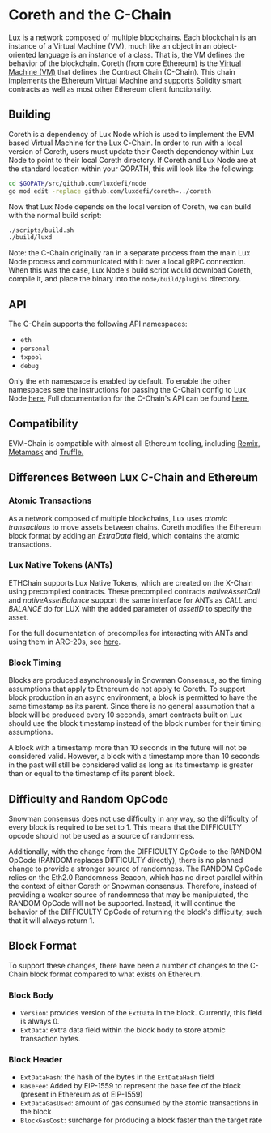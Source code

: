 # Coreth and the C-Chain

[Lux](https://docs.lux.network/learn/platform-overview) is a network composed of multiple blockchains.
Each blockchain is an instance of a Virtual Machine (VM), much like an object in an object-oriented language is an instance of a class.
That is, the VM defines the behavior of the blockchain.
Coreth (from core Ethereum) is the [Virtual Machine (VM)](https://docs.lux.network/learn/platform-overview#virtual-machines) that defines the Contract Chain (C-Chain).
This chain implements the Ethereum Virtual Machine and supports Solidity smart contracts as well as most other Ethereum client functionality.

## Building

Coreth is a dependency of Lux Node which is used to implement the EVM based Virtual Machine for the Lux C-Chain. In order to run with a local version of Coreth, users must update their Coreth dependency within Lux Node to point to their local Coreth directory. If Coreth and Lux Node are at the standard location within your GOPATH, this will look like the following:

```bash
cd $GOPATH/src/github.com/luxdefi/node
go mod edit -replace github.com/luxdefi/coreth=../coreth
```

Now that Lux Node depends on the local version of Coreth, we can build with the normal build script:

```bash
./scripts/build.sh
./build/luxd
```

Note: the C-Chain originally ran in a separate process from the main Lux Node process and communicated with it over a local gRPC connection. When this was the case, Lux Node's build script would download Coreth, compile it, and place the binary into the `node/build/plugins` directory.

## API

The C-Chain supports the following API namespaces:

- `eth`
- `personal`
- `txpool`
- `debug`

Only the `eth` namespace is enabled by default.
To enable the other namespaces see the instructions for passing the C-Chain config to Lux Node [here.](https://docs.lux.network/nodes/maintain/chain-config-flags/#c-chain-configs)
Full documentation for the C-Chain's API can be found [here.](https://docs.lux.network/apis/node/apis/c-chain/)

## Compatibility

EVM-Chain is compatible with almost all Ethereum tooling, including [Remix,](https://docs.lux.network/build/tutorials/smart-contracts/deploy-a-smart-contract-on-lux-using-remix-and-metamask) [Metamask](https://docs.lux.network/build/tutorials/smart-contracts/deploy-a-smart-contract-on-lux-using-remix-and-metamask) and [Truffle.](https://docs.lux.network/build/tutorials/smart-contracts/using-truffle-with-the-lux-c-chain)

## Differences Between Lux C-Chain and Ethereum

### Atomic Transactions

As a network composed of multiple blockchains, Lux uses *atomic transactions* to move assets between chains. Coreth modifies the Ethereum block format by adding an *ExtraData* field, which contains the atomic transactions.

### Lux Native Tokens (ANTs)

ETHChain supports Lux Native Tokens, which are created on the X-Chain using precompiled contracts. These precompiled contracts *nativeAssetCall* and *nativeAssetBalance* support the same interface for ANTs as *CALL* and *BALANCE* do for LUX with the added parameter of *assetID* to specify the asset.

For the full documentation of precompiles for interacting with ANTs and using them in ARC-20s, see [here](https://docs.lux.network/build/references/coreth-arc20s).

### Block Timing

Blocks are produced asynchronously in Snowman Consensus, so the timing assumptions that apply to Ethereum do not apply to Coreth. To support block production in an async environment, a block is permitted to have the same timestamp as its parent. Since there is no general assumption that a block will be produced every 10 seconds, smart contracts built on Lux should use the block timestamp instead of the block number for their timing assumptions.

A block with a timestamp more than 10 seconds in the future will not be considered valid. However, a block with a timestamp more than 10 seconds in the past will still be considered valid as long as its timestamp is greater than or equal to the timestamp of its parent block.

## Difficulty and Random OpCode

Snowman consensus does not use difficulty in any way, so the difficulty of every block is required to be set to 1. This means that the DIFFICULTY opcode should not be used as a source of randomness.

Additionally, with the change from the DIFFICULTY OpCode to the RANDOM OpCode (RANDOM replaces DIFFICULTY directly), there is no planned change to provide a stronger source of randomness. The RANDOM OpCode relies on the Eth2.0 Randomness Beacon, which has no direct parallel within the context of either Coreth or Snowman consensus. Therefore, instead of providing a weaker source of randomness that may be manipulated, the RANDOM OpCode will not be supported. Instead, it will continue the behavior of the DIFFICULTY OpCode of returning the block's difficulty, such that it will always return 1.

## Block Format

To support these changes, there have been a number of changes to the C-Chain block format compared to what exists on Ethereum.

### Block Body

* `Version`: provides version of the `ExtData` in the block. Currently, this field is always 0.
* `ExtData`: extra data field within the block body to store atomic transaction bytes.

### Block Header

* `ExtDataHash`: the hash of the bytes in the `ExtDataHash` field
* `BaseFee`: Added by EIP-1559 to represent the base fee of the block (present in Ethereum as of EIP-1559)
* `ExtDataGasUsed`: amount of gas consumed by the atomic transactions in the block
* `BlockGasCost`: surcharge for producing a block faster than the target rate
